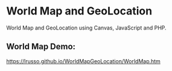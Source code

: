 # World Map and GeoLocation

World Map and GeoLocation using Canvas, JavaScript and PHP.

## World Map Demo:

https://lrusso.github.io/WorldMapGeoLocation/WorldMap.htm
